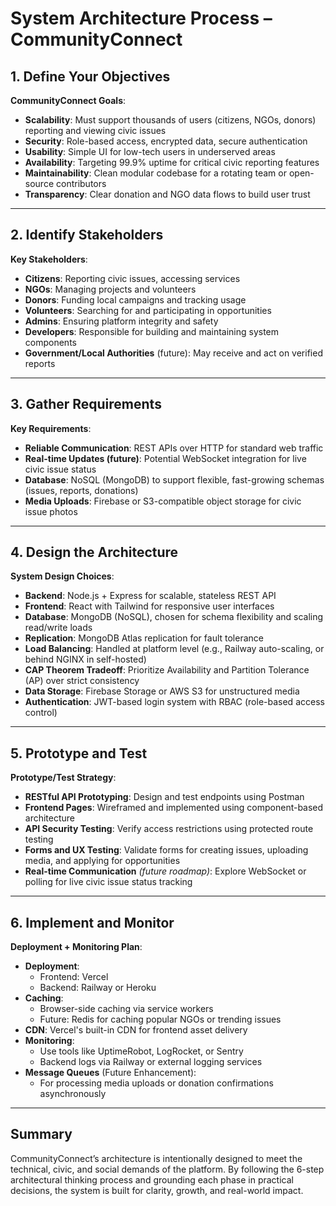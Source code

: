 # System Architecture Process – CommunityConnect


## 1. Define Your Objectives  


**CommunityConnect Goals**:
- **Scalability**: Must support thousands of users (citizens, NGOs, donors) reporting and viewing civic issues
- **Security**: Role-based access, encrypted data, secure authentication
- **Usability**: Simple UI for low-tech users in underserved areas
- **Availability**: Targeting 99.9% uptime for critical civic reporting features
- **Maintainability**: Clean modular codebase for a rotating team or open-source contributors
- **Transparency**: Clear donation and NGO data flows to build user trust

---

## 2. Identify Stakeholders  


**Key Stakeholders**:
- **Citizens**: Reporting civic issues, accessing services
- **NGOs**: Managing projects and volunteers
- **Donors**: Funding local campaigns and tracking usage
- **Volunteers**: Searching for and participating in opportunities
- **Admins**: Ensuring platform integrity and safety
- **Developers**: Responsible for building and maintaining system components
- **Government/Local Authorities** (future): May receive and act on verified reports

---

## 3. Gather Requirements  


**Key Requirements**:
- **Reliable Communication**: REST APIs over HTTP for standard web traffic
- **Real-time Updates (future)**: Potential WebSocket integration for live civic issue status
- **Database**: NoSQL (MongoDB) to support flexible, fast-growing schemas (issues, reports, donations)
- **Media Uploads**: Firebase or S3-compatible object storage for civic issue photos

---

## 4. Design the Architecture  


**System Design Choices**:
- **Backend**: Node.js + Express for scalable, stateless REST API
- **Frontend**: React with Tailwind for responsive user interfaces
- **Database**: MongoDB (NoSQL), chosen for schema flexibility and scaling read/write loads
- **Replication**: MongoDB Atlas replication for fault tolerance
- **Load Balancing**: Handled at platform level (e.g., Railway auto-scaling, or behind NGINX in self-hosted)
- **CAP Theorem Tradeoff**: Prioritize Availability and Partition Tolerance (AP) over strict consistency
- **Data Storage**: Firebase Storage or AWS S3 for unstructured media
- **Authentication**: JWT-based login system with RBAC (role-based access control)

---

## 5. Prototype and Test  

**Prototype/Test Strategy**:
- **RESTful API Prototyping**: Design and test endpoints using Postman
- **Frontend Pages**: Wireframed and implemented using component-based architecture
- **API Security Testing**: Verify access restrictions using protected route testing
- **Forms and UX Testing**: Validate forms for creating issues, uploading media, and applying for opportunities
- **Real-time Communication** *(future roadmap)*: Explore WebSocket or polling for live civic issue status tracking

---

## 6. Implement and Monitor  


**Deployment + Monitoring Plan**:
- **Deployment**: 
  - Frontend: Vercel
  - Backend: Railway or Heroku
- **Caching**: 
  - Browser-side caching via service workers
  - Future: Redis for caching popular NGOs or trending issues
- **CDN**: Vercel's built-in CDN for frontend asset delivery
- **Monitoring**: 
  - Use tools like UptimeRobot, LogRocket, or Sentry
  - Backend logs via Railway or external logging services
- **Message Queues** (Future Enhancement):
  - For processing media uploads or donation confirmations asynchronously

---

## Summary

CommunityConnect’s architecture is intentionally designed to meet the technical, civic, and social demands of the platform. By following the 6-step architectural thinking process and grounding each phase in practical decisions, the system is built for clarity, growth, and real-world impact.

